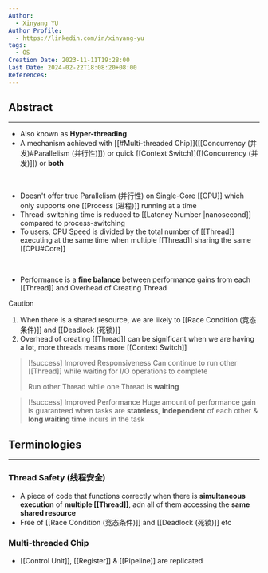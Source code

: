 ```yaml
---
Author:
  - Xinyang YU
Author Profile:
  - https://linkedin.com/in/xinyang-yu
tags:
  - OS
Creation Date: 2023-11-11T19:28:00
Last Date: 2024-02-22T18:08:20+08:00
References: 
---
```

## Abstract
---
- Also known as **Hyper-threading**
- A mechanism achieved with [[#Multi-threaded Chip]]([[Concurrency (并发)#Parallelism (并行性)]]) or quick [[Context Switch]]([[Concurrency (并发)]]) or **both**
</br>

- Doesn't offer true Parallelism (并行性) on Single-Core [[CPU]] which only supports one [[Process (进程)]] running at a time
- Thread-switching time is reduced to [[Latency Number |nanosecond]] compared to process-switching
- To users, CPU Speed is divided by the total number of [[Thread]] executing at the same time when multiple [[Thread]] sharing the same [[CPU#Core]]
</br>

- Performance is a **fine balance** between performance gains from each [[Thread]] and Overhead of Creating Thread

>[!caution]
> 1. When there is a shared resource, we are likely to [[Race Condition (竞态条件)]] and [[Deadlock (死锁)]]
> 2. Overhead of creating [[Thread]] can be significant when we are having a lot, more threads means more [[Context Switch]]

>[!success] Improved Responsiveness
> Can continue to run other [[Thread]] while waiting for I/O operations to complete
> 
> Run other Thread while one Thread is **waiting**

>[!success] Improved Performance
> Huge amount of performance gain is guaranteed when tasks are **stateless**, **independent** of each other & **long waiting time** incurs in the task



## Terminologies
---
### Thread Safety (线程安全)
- A piece of code that functions correctly when there is **simultaneous execution** of **multiple [[Thread]]**, adn all of them accessing the **same shared resource** 
- Free of [[Race Condition (竞态条件)]] and [[Deadlock (死锁)]] etc

### Multi-threaded Chip
- [[Control Unit]], [[Register]] & [[Pipeline]] are replicated